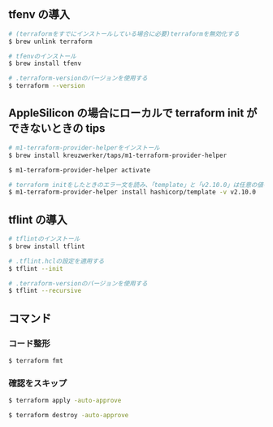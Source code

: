 ## tfenv の導入

```bash
# (terraformをすでにインストールしている場合に必要)terraformを無効化する
$ brew unlink terraform

# tfenvのインストール
$ brew install tfenv

# .terraform-versionのバージョンを使用する
$ terraform --version
```

## AppleSilicon の場合にローカルで terraform init ができないときの tips

```bash
# m1-terraform-provider-helperをインストール
$ brew install kreuzwerker/taps/m1-terraform-provider-helper

$ m1-terraform-provider-helper activate

# terraform initをしたときのエラー文を読み、「template」と「v2.10.0」は任意の値を記述
$ m1-terraform-provider-helper install hashicorp/template -v v2.10.0
```

## tflint の導入

```bash
# tflintのインストール
$ brew install tflint

# .tflint.hclの設定を適用する
$ tflint --init

# .terraform-versionのバージョンを使用する
$ tflint --recursive
```

## コマンド

### コード整形

```bash
$ terraform fmt
```

### 確認をスキップ

```bash
$ terraform apply -auto-approve

$ terraform destroy -auto-approve
```
